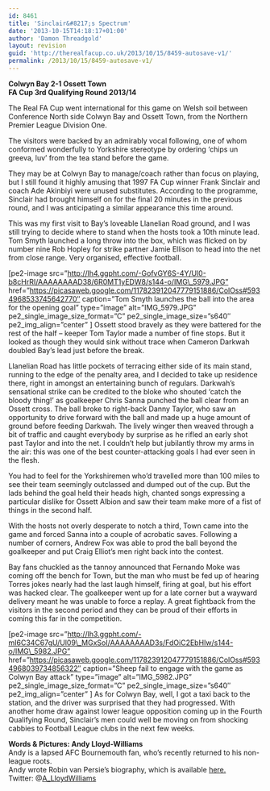 ```yaml
---
id: 8461
title: 'Sinclair&#8217;s Spectrum'
date: '2013-10-15T14:18:17+01:00'
author: 'Damon Threadgold'
layout: revision
guid: 'http://therealfacup.co.uk/2013/10/15/8459-autosave-v1/'
permalink: /2013/10/15/8459-autosave-v1/
---
```


**Colwyn Bay 2-1 Ossett Town**  
**FA Cup 3rd Qualifying Round 2013/14**

The Real FA Cup went international for this game on Welsh soil between Conference North side Colwyn Bay and Ossett Town, from the Northern Premier League Division One.

The visitors were backed by an admirably vocal following, one of whom conformed wonderfully to Yorkshire stereotype by ordering ‘chips un greeva, luv’ from the tea stand before the game.

They may be at Colwyn Bay to manage/coach rather than focus on playing, but I still found it highly amusing that 1997 FA Cup winner Frank Sinclair and coach Ade Akinbiyi were unused substitutes. According to the programme, Sinclair had brought himself on for the final 20 minutes in the previous round, and I was anticipating a similar appearance this time around.

This was my first visit to Bay’s loveable Llanelian Road ground, and I was still trying to decide where to stand when the hosts took a 10th minute lead. Tom Smyth launched a long throw into the box, which was flicked on by number nine Rob Hopley for strike partner Jamie Ellison to head into the net from close range. Very organised, effective football.

\[pe2-image src=”http://lh4.ggpht.com/-GofvGY6S-4Y/Ul0-b8cHrRI/AAAAAAAAD38/6R0MT1yEDW8/s144-o/IMG\_5979.JPG” href=”https://picasaweb.google.com/117823912047779151886/ColOss#5934968533745642770″ caption=”Tom Smyth launches the ball into the area for the opening goal” type=”image” alt=”IMG\_5979.JPG” pe2\_single\_image\_size\_format=”C” pe2\_single\_image\_size=”s640″ pe2\_img\_align=”center” \] Ossett stood bravely as they were battered for the rest of the half – keeper Tom Taylor made a number of fine stops. But it looked as though they would sink without trace when Cameron Darkwah doubled Bay’s lead just before the break.

Llanelian Road has little pockets of terracing either side of its main stand, running to the edge of the penalty area, and I decided to take up residence there, right in amongst an entertaining bunch of regulars. Darkwah’s sensational strike can be credited to the bloke who shouted ‘catch the bloody thing!’ as goalkeeper Chris Sanna punched the ball clear from an Ossett cross. The ball broke to right-back Danny Taylor, who saw an opportunity to drive forward with the ball and made up a huge amount of ground before feeding Darkwah. The lively winger then weaved through a bit of traffic and caught everybody by surprise as he rifled an early shot past Taylor and into the net. I couldn’t help but jubilantly throw my arms in the air: this was one of the best counter-attacking goals I had ever seen in the flesh.

You had to feel for the Yorkshiremen who’d travelled more than 100 miles to see their team seemingly outclassed and dumped out of the cup. But the lads behind the goal held their heads high, chanted songs expressing a particular dislike for Ossett Albion and saw their team make more of a fist of things in the second half.

With the hosts not overly desperate to notch a third, Town came into the game and forced Sanna into a couple of acrobatic saves. Following a number of corners, Andrew Fox was able to prod the ball beyond the goalkeeper and put Craig Elliot’s men right back into the contest.

Bay fans chuckled as the tannoy announced that Fernando Moke was coming off the bench for Town, but the man who must be fed up of hearing Torres jokes nearly had the last laugh himself, firing at goal, but his effort was hacked clear. The goalkeeper went up for a late corner but a wayward delivery meant he was unable to force a replay. A great fightback from the visitors in the second period and they can be proud of their efforts in coming this far in the competition.

\[pe2-image src=”http://lh3.ggpht.com/-mI6C34C67gU/Ul09\_MGxSoI/AAAAAAAAD3s/FdOiC2EbHIw/s144-o/IMG\_5982.JPG” href=”https://picasaweb.google.com/117823912047779151886/ColOss#5934968039734856322″ caption=”Sheep fail to engage with the game as Colwyn Bay attack” type=”image” alt=”IMG\_5982.JPG” pe2\_single\_image\_size\_format=”C” pe2\_single\_image\_size=”s640″ pe2\_img\_align=”center” \] As for Colwyn Bay, well, I got a taxi back to the station, and the driver was surprised that they had progressed. With another home draw against lower league opposition coming up in the Fourth Qualifying Round, Sinclair’s men could well be moving on from shocking cabbies to Football League clubs in the next few weeks.

**Words &amp; Pictures: Andy Lloyd-Williams**  
Andy is a lapsed AFC Bournemouth fan, who’s recently returned to his non-league roots.  
Andy wrote Robin van Persie’s biography, which is available [here.](http://www.amazon.co.uk/RVP-The-Biography-Robin-Persie/dp/1782194452/ref=sr_1_1?ie=UTF8&qid=1380404835&sr=8-1&keywords=rvp)  
Twitter: @[A\_LloydWilliams](https://twitter.com/A_LloydWilliams)